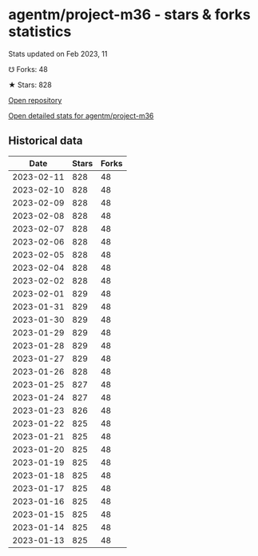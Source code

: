 # agentm/project-m36 - stars & forks statistics

Stats updated on Feb 2023, 11

☋ Forks: 48

★ Stars: 828

[Open repository](https://github.com/agentm/project-m36)

[Open detailed stats for agentm/project-m36](https://reviewgithub.com/rep/agentm/project-m36)

## Historical data
| Date | Stars | Forks |
|------|-------|-------|
| 2023-02-11 | 828 | 48 | 
| 2023-02-10 | 828 | 48 | 
| 2023-02-09 | 828 | 48 | 
| 2023-02-08 | 828 | 48 | 
| 2023-02-07 | 828 | 48 | 
| 2023-02-06 | 828 | 48 | 
| 2023-02-05 | 828 | 48 | 
| 2023-02-04 | 828 | 48 | 
| 2023-02-02 | 828 | 48 | 
| 2023-02-01 | 829 | 48 | 
| 2023-01-31 | 829 | 48 | 
| 2023-01-30 | 829 | 48 | 
| 2023-01-29 | 829 | 48 | 
| 2023-01-28 | 829 | 48 | 
| 2023-01-27 | 829 | 48 | 
| 2023-01-26 | 828 | 48 | 
| 2023-01-25 | 827 | 48 | 
| 2023-01-24 | 827 | 48 | 
| 2023-01-23 | 826 | 48 | 
| 2023-01-22 | 825 | 48 | 
| 2023-01-21 | 825 | 48 | 
| 2023-01-20 | 825 | 48 | 
| 2023-01-19 | 825 | 48 | 
| 2023-01-18 | 825 | 48 | 
| 2023-01-17 | 825 | 48 | 
| 2023-01-16 | 825 | 48 | 
| 2023-01-15 | 825 | 48 | 
| 2023-01-14 | 825 | 48 | 
| 2023-01-13 | 825 | 48 | 

